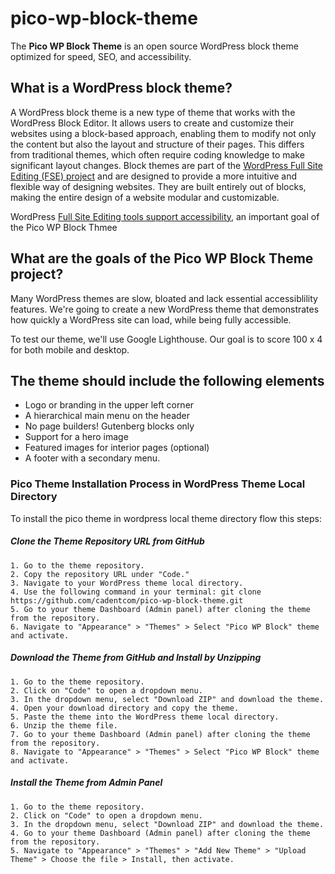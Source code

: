 # pico-wp-block-theme

The **Pico WP Block Theme** is an open source WordPress block theme optimized for speed, SEO, and accessibility.

## What is a WordPress block theme?

A WordPress block theme is a new type of theme that works with the WordPress Block Editor. It allows users to create and customize their websites using a block-based approach, enabling them to modify not only the content but also the layout and structure of their pages. This differs from traditional themes, which often require coding knowledge to make significant layout changes. Block themes are part of the [WordPress Full Site Editing (FSE) project](https://fullsiteediting.com/) and are designed to provide a more intuitive and flexible way of designing websites. They are built entirely out of blocks, making the entire design of a website modular and customizable.

WordPress [Full Site Editing tools support accessibility](https://webdesign.tutsplus.com/accessibility-and-user-experience-in-wordpress-full-site-editing--cms-108460a), an important goal of the Pico WP Block Thmee

## What are the goals of the Pico WP Block Theme project?

Many WordPress themes are slow, bloated and lack essential accessiblility features. We're going to create a new WordPress theme that demonstrates how quickly a WordPress site can load, while being fully accessible.

To test our theme, we'll use Google Lighthouse. Our goal is to score 100 x 4 for both mobile and desktop.

## The theme should include the following elements

- Logo or branding in the upper left corner
- A hierarchical main menu on the header
- No page builders! Gutenberg blocks only
- Support for a hero image
- Featured images for interior pages (optional)
- A footer with a secondary menu.

### Pico Theme Installation Process in WordPress Theme Local Directory
To install the pico theme in wordpress local theme directory flow this steps:
##### Clone the Theme Repository URL from GitHub
    1. Go to the theme repository.
    2. Copy the repository URL under "Code."
    3. Navigate to your WordPress theme local directory.
    4. Use the following command in your terminal: git clone https://github.com/cadentcom/pico-wp-block-theme.git
    5. Go to your theme Dashboard (Admin panel) after cloning the theme from the repository.
    6. Navigate to "Appearance" > "Themes" > Select "Pico WP Block" theme and activate.
##### Download the Theme from GitHub and Install by Unzipping
    1. Go to the theme repository.
    2. Click on "Code" to open a dropdown menu.
    3. In the dropdown menu, select "Download ZIP" and download the theme.
    4. Open your download directory and copy the theme.
    5. Paste the theme into the WordPress theme local directory.
    6. Unzip the theme file.
    7. Go to your theme Dashboard (Admin panel) after cloning the theme from the repository.
    8. Navigate to "Appearance" > "Themes" > Select "Pico WP Block" theme and activate.
##### Install the Theme from Admin Panel
    1. Go to the theme repository.
    2. Click on "Code" to open a dropdown menu.
    3. In the dropdown menu, select "Download ZIP" and download the theme.
    4. Go to your theme Dashboard (Admin panel) after cloning the theme from the repository.
    5. Navigate to "Appearance" > "Themes" > "Add New Theme" > "Upload Theme" > Choose the file > Install, then activate.